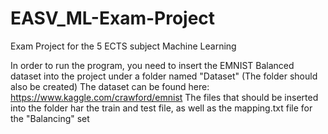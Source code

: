 # EASV_ML-Exam-Project
Exam Project for the 5 ECTS subject Machine Learning

In order to run the program, you need to insert the EMNIST Balanced dataset into the project under a folder named "Dataset" (The folder should also be created)
The dataset can be found here: https://www.kaggle.com/crawford/emnist
The files that should be inserted into the folder har the train and test file, as well as the mapping.txt file for the "Balancing" set
